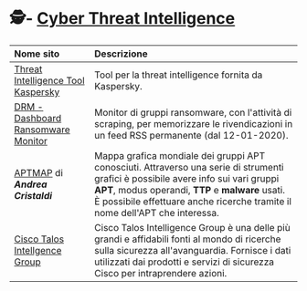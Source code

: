 # 🕵️- [Cyber Threat Intelligence](#cyber-threat-intelligence)

|      **Nome sito**                                                                                                                                     |      **Descrizione**                                                                                                                                                                                                                                                         |
|:-------------------------------------------------------------------------------------------------------------------------------------------------------|:-----------------------------------------------------------------------------------------------------------------------------------------------------------------------------------------------------------------------------------------------------------------------------|
|      [Threat Intelligence Tool Kaspersky](https://go.kaspersky.com/ti_tool_2023.html)                                                                  |      Tool per la threat intelligence fornita da Kaspersky.                                                                                                                                                                                                                   |
|      [DRM - Dashboard Ransomware Monitor](https://ransomfeed.it/)                                                                                      |      Monitor di gruppi ransomware, con l'attività di scraping, per memorizzare le rivendicazioni in un feed RSS permanente (dal 12-01-2020).                                                                                                                                 |
|      [APTMAP](https://andreacristaldi.github.io/APTmap/) di ***Andrea Cristaldi***                                                                     |    Mappa grafica mondiale dei gruppi APT conosciuti. Attraverso una serie di strumenti grafici è possibile avere info sui vari gruppi **APT**, modus operandi, **TTP** e **malware** usati. È possibile effettuare anche ricerche tramite il nome dell'APT che interessa.    |
|  [Cisco Talos Intellgence Group](https://www.talosintelligence.com)                                                                                    |  Cisco Talos Intelligence Group è una delle più grandi e affidabili fonti al mondo di ricerche sulla sicurezza all'avanguardia. Fornisce i dati utilizzati dai prodotti e servizi di sicurezza Cisco per intraprendere azioni.                                               |  
